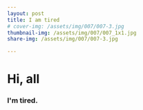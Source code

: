```yaml
---
layout: post
title: I am tired
# cover-img: /assets/img/007/007-3.jpg
thumbnail-img: /assets/img/007/007_1x1.jpg
share-img: /assets/img/007/007-3.jpg

---
```


# Hi, all

### I'm tired.